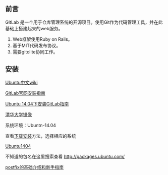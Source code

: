前言
-----

GitLab 是一个用于仓库管理系统的开源项目。使用Git作为代码管理工具，并在此基础上搭建起来的web服务。

1. Web框架使用Ruby on Rails。
2. 基于MIT代码发布协议。
3. 需要gitolite协同工作。

安装
----

[Ubuntu中文wiki](http://wiki.ubuntu.org.cn/)

[GitLab官网安装指南](https://about.gitlab.com/downloads/)

[Ubuntu 14.04下安装GitLab指南](http://www.open-open.com/lib/view/open1433584757328.html)

[清华大学镜像](https://mirror.tuna.tsinghua.edu.cn/help/gitlab-ce/)

系统环境：Ubuntn-14.04

查看[下载安装](https://about.gitlab.com/downloads/)方法，选择相应的系统

[Ubuntu1404](https://about.gitlab.com/downloads/#ubuntu1404)

不知道的包名在这里搜索查看
http://packages.ubuntu.com/

[postfix的基础介绍和新手指南](http://wiki.ubuntu.org.cn/UbuntuHelp:PostfixBasicSetupHowto/zh)
